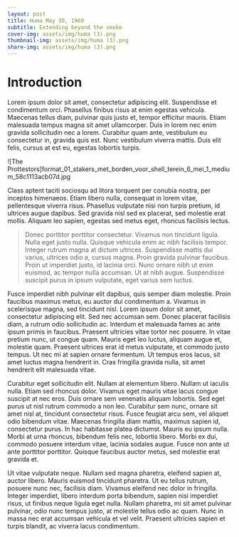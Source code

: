 ```yaml
---
layout: post
title: Huma May 30, 1969
subtitle: Extending beyond the smoke
cover-img: assets/img/huma (3).png
thumbnail-img: assets/img/huma (3).png
share-img: assets/img/huma (3).png
---
```


# Introduction

Lorem ipsum dolor sit amet, consectetur adipiscing elit. Suspendisse et condimentum orci. Phasellus finibus risus at enim egestas vehicula. Maecenas tellus diam, pulvinar quis justo et, tempor efficitur mauris. Etiam malesuada tempus magna sit amet ullamcorper. Duis in lorem nec enim gravida sollicitudin nec a lorem. Curabitur quam ante, vestibulum eu consectetur in, gravida quis est. Nunc vestibulum viverra mattis. Duis elit felis, cursus at est eu, egestas lobortis turpis.

![The Prottestors]format_01_stakers_met_borden_voor_shell_terein_6_mei_1_medium_58c1113acb07d.jpg

Class aptent taciti sociosqu ad litora torquent per conubia nostra, per inceptos himenaeos. Etiam libero nulla, consequat in lorem vitae, pellentesque viverra risus. Phasellus vulputate nisi non turpis pretium, id ultrices augue dapibus. Sed gravida nisl sed ex placerat, sed molestie erat mollis. Aliquam leo sapien, egestas sed metus eget, rhoncus facilisis lectus. 

> Donec porttitor porttitor consectetur. Vivamus non tincidunt ligula. Nulla eget justo nulla. Quisque vehicula enim ac nibh facilisis tempor. Integer rutrum magna at dictum ultrices. Suspendisse mattis dui varius, ultrices odio a, cursus magna. Proin gravida pulvinar faucibus. Proin ut imperdiet justo, id lacinia orci. Nunc ornare nibh ut enim euismod, ac tempor nulla accumsan. Ut at nibh augue. Suspendisse suscipit purus in ipsum vulputate, eget varius sem luctus.

Fusce imperdiet nibh pulvinar elit dapibus, quis semper diam molestie. Proin faucibus maximus metus, eu auctor dui condimentum a. Vivamus in scelerisque magna, sed tincidunt nisl. Lorem ipsum dolor sit amet, consectetur adipiscing elit. Sed nec accumsan sem. Donec placerat facilisis diam, a rutrum odio sollicitudin ac. Interdum et malesuada fames ac ante ipsum primis in faucibus. Praesent ultricies vitae tortor nec posuere. In vitae pretium nunc, ut congue quam. Mauris eget leo luctus, aliquam augue et, molestie quam. Praesent ultrices erat id metus vulputate, et commodo justo tempus. Ut nec mi at sapien ornare fermentum. Ut tempus eros lacus, sit amet luctus magna hendrerit in. Cras fringilla gravida nulla, sit amet hendrerit elit malesuada vitae.

Curabitur eget sollicitudin elit. Nullam at elementum libero. Nullam ut iaculis nulla. Etiam sed rhoncus dolor. Vivamus eget mauris vitae lacus congue suscipit at nec eros. Duis ornare sem venenatis aliquam lobortis. Sed eget purus ut nisl rutrum commodo a non leo. Curabitur sem nunc, ornare sit amet nisl at, tincidunt consectetur risus. Fusce feugiat arcu sem, vel aliquet odio bibendum vitae. Maecenas fringilla diam mattis, maximus sapien id, consectetur purus. In hac habitasse platea dictumst. Mauris eu ipsum nulla. Morbi at urna rhoncus, bibendum felis nec, lobortis libero. Morbi ex dui, commodo posuere interdum vitae, lacinia sodales augue. Fusce non ante ut ante porttitor porttitor. Quisque faucibus auctor metus, sed molestie erat gravida et.

Ut vitae vulputate neque. Nullam sed magna pharetra, eleifend sapien at, auctor libero. Mauris euismod tincidunt pharetra. Ut eu tellus rutrum, posuere nunc nec, facilisis diam. Vivamus eleifend nec dolor in fringilla. Integer imperdiet, libero interdum porta bibendum, sapien nisi imperdiet risus, ut finibus neque ligula eget nulla. Nullam pharetra, mi sit amet pulvinar pulvinar, odio nunc tempus justo, at molestie tellus odio ac quam. Nunc in massa nec erat accumsan vehicula et vel velit. Praesent ultricies sapien et turpis blandit, ac viverra lacus condimentum.
